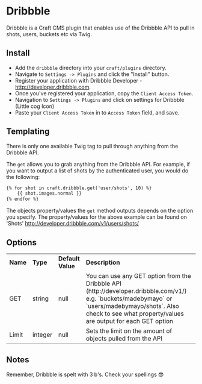 # Dribbble

Dribbble is a Craft CMS plugin that enables use of the Dribbble API to pull in shots, users, buckets etc via Twig.

## Install

- Add the `dribbble` directory into your `craft/plugins` directory.
- Navigate to `Settings -> Plugins` and click the "Install" button.
- Register your application with Dribbble Developer - http://developer.dribbble.com.
- Once you've registered your application, copy the `Client Access Token`.
- Navigation to `Settings -> Plugins` and click on settings for Dribbble (Little cog Icon)
- Paste your `Client Access Token` in to `Access Token` field, and save.
 
## Templating

There is only one available Twig tag to pull through anything from the Dribbble API.

The `get` allows you to grab anything from the Dribbble API. For example, if you want to output a list of shots by the authenticated user, you would do the following:

```HTML
{% for shot in craft.dribbble.get('user/shots', 10) %}
	{{ shot.images.normal }}
{% endfor %}
```

The objects property/values the `get` method outputs depends on the option you specify. The property/values for the above example can be found on 'Shots' http://developer.dribbble.com/v1/users/shots/

## Options 

<table>
	<tr>
		<td><strong>Name</strong></td>
		<td><strong>Type</strong></td>
		<td><strong>Default Value</strong></td>
		<td><strong>Description</strong></td>
	</tr>
	<tr>
		<td>GET</td>
		<td>string</td>
		<td>null</td>
		<td>You can use any GET option from the Dribbble API (http://developer.dribbble.com/v1/) e.g. `buckets/madebymayo` or `users/madebymayo/shots`. Also check to see what property/values are output for each GET option</td>
	</tr>
	<tr>
		<td>Limit</td>
		<td>integer</td>
		<td>null</td>
		<td>Sets the limit on the amount of objects pulled from the API</td>
	</tr>
</table>

## Notes

Remember, Dribbble is spelt with 3 b's. Check your spellings 😎